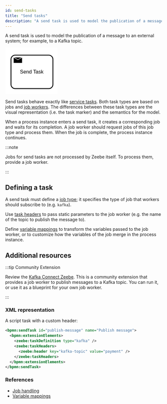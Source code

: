 ```yaml
---
id: send-tasks
title: "Send tasks"
description: "A send task is used to model the publication of a message to an external system."
---
```


A send task is used to model the publication of a message to an external system; for example, to a
Kafka topic.

![task](assets/send-task.png)

Send tasks behave exactly like [service tasks](/components/modeler/bpmn/service-tasks/service-tasks.md). Both task
types are based on jobs and [job workers](/components/concepts/job-workers.md). The
differences between these task types are the visual representation (i.e. the task marker) and the
semantics for the model.

When a process instance enters a send task, it creates a corresponding job and waits for its
completion. A job worker should request jobs of this job type and process them. When the job is
complete, the process instance continues.

:::note

Jobs for send tasks are not processed by Zeebe itself. To process them, provide
a job worker.

:::

## Defining a task

A send task must define a [job type](../../service-tasks/service-tasks#task-definition); it specifies the type of job that workers should subscribe to (e.g. `kafka`).

Use [task headers](/components/modeler/bpmn/service-tasks/service-tasks.md#task-headers) to pass static parameters to the job
worker (e.g. the name of the topic to publish the message to).

Define [variable mappings](../../service-tasks/service-tasks#variable-mappings) to transform the
variables passed to the job worker, or to customize how the variables of the job merge in the process instance.

## Additional resources

:::tip Community Extension

Review the [Kafka Connect Zeebe](https://github.com/camunda-community-hub/kafka-connect-zeebe). This is a
community extension that provides a job worker to publish messages to a Kafka topic. You can run it,
or use it as a blueprint for your own job worker.

:::

### XML representation

A script task with a custom header:

```xml
<bpmn:sendTask id="publish-message" name="Publish message">
  <bpmn:extensionElements>
    <zeebe:taskDefinition type="kafka" />
    <zeebe:taskHeaders>
      <zeebe:header key="kafka-topic" value="payment" />
    </zeebe:taskHeaders>
  </bpmn:extensionElements>
</bpmn:sendTask>
```

### References

- [Job handling](/components/concepts/job-workers.md)
- [Variable mappings](/components/concepts/variables.md#inputoutput-variable-mappings)
